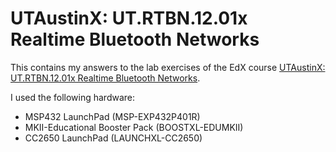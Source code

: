 # UTAustinX: UT.RTBN.12.01x Realtime Bluetooth Networks

This contains my answers to the lab exercises of the EdX course 
[UTAustinX: UT.RTBN.12.01x Realtime Bluetooth Networks](https://www.edx.org/course/real-time-bluetooth-networks-shape-world-utaustinx-ut-rtbn-12-01x-0).

I used the following hardware:
* MSP432 LaunchPad (MSP-EXP432P401R)
* MKII-Educational Booster Pack (BOOSTXL-EDUMKII)
* CC2650 LaunchPad (LAUNCHXL-CC2650)
